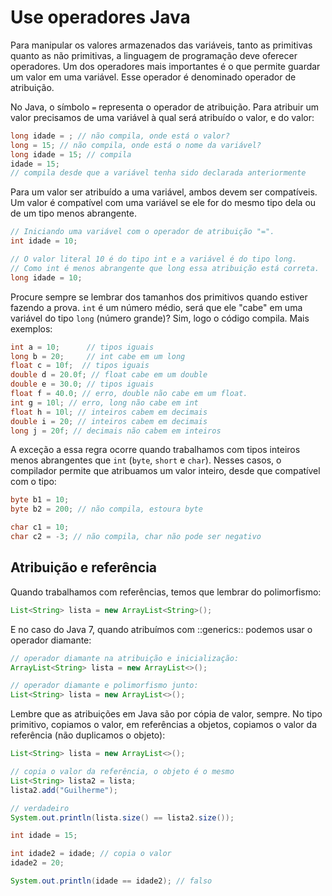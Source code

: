 # Use operadores Java

Para manipular os valores armazenados das variáveis, tanto as primitivas quanto as não primitivas, 
a linguagem de programação deve oferecer operadores. Um dos operadores mais importantes é o que 
permite guardar um valor em uma variável. Esse operador é denominado operador de atribuição.

No Java, o símbolo `=` representa o operador de atribuição. 
Para atribuir um valor precisamos de uma variável à qual será atribuído o valor, e do valor:

```java
long idade = ; // não compila, onde está o valor?
long = 15; // não compila, onde está o nome da variável?
long idade = 15; // compila
idade = 15; 
// compila desde que a variável tenha sido declarada anteriormente
```

Para um valor ser atribuído a uma variável, ambos devem ser compatíveis. 
Um valor é compatível com uma variável se ele for do mesmo tipo dela ou de um tipo menos abrangente.

```java
// Iniciando uma variável com o operador de atribuição "=".
int idade = 10;

// O valor literal 10 é do tipo int e a variável é do tipo long.
// Como int é menos abrangente que long essa atribuição está correta.
long idade = 10;
```

Procure sempre se lembrar dos tamanhos dos primitivos quando estiver fazendo a prova. 
`int` é um número médio, será que ele "cabe" em uma variável do tipo `long` (número grande)? 
Sim, logo o código compila. Mais exemplos:

```java
int a = 10;      // tipos iguais
long b = 20;     // int cabe em um long
float c = 10f;  // tipos iguais
double d = 20.0f; // float cabe em um double
double e = 30.0; // tipos iguais
float f = 40.0; // erro, double não cabe em um float.
int g = 10l; // erro, long não cabe em int
float h = 10l; // inteiros cabem em decimais        
double i = 20; // inteiros cabem em decimais
long j = 20f; // decimais não cabem em inteiros
```

A exceção a essa regra ocorre quando trabalhamos com tipos inteiros menos abrangentes 
que `int` (`byte`, `short` e `char`). Nesses casos, o compilador permite que atribuamos 
um valor inteiro, desde que compatível com o tipo:

```java
byte b1 = 10;
byte b2 = 200; // não compila, estoura byte

char c1 = 10;
char c2 = -3; // não compila, char não pode ser negativo
```

## Atribuição e referência

Quando trabalhamos com referências, temos que lembrar do polimorfismo:

```java
List<String> lista = new ArrayList<String>();
```

E no caso do Java 7, quando atribuímos com ::generics:: podemos usar o operador diamante:

```java
// operador diamante na atribuição e inicialização:
ArrayList<String> lista = new ArrayList<>();

// operador diamante e polimorfismo junto:
List<String> lista = new ArrayList<>();
```

Lembre que as atribuições em Java são por cópia de valor, sempre. No tipo primitivo, 
copiamos o valor, em referências a objetos, copiamos o valor da referência (não duplicamos o objeto):

```java
List<String> lista = new ArrayList<>();

// copia o valor da referência, o objeto é o mesmo
List<String> lista2 = lista; 
lista2.add("Guilherme");

// verdadeiro
System.out.println(lista.size() == lista2.size());

int idade = 15;

int idade2 = idade; // copia o valor
idade2 = 20;

System.out.println(idade == idade2); // falso
```